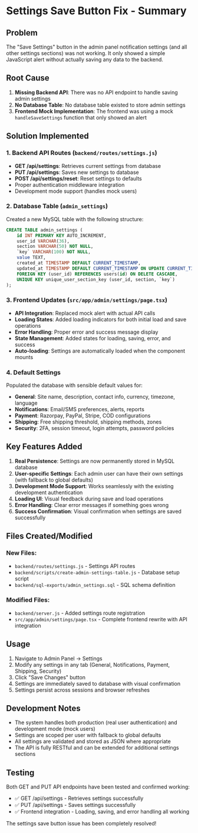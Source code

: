 # Settings Save Button Fix - Summary

## Problem
The "Save Settings" button in the admin panel notification settings (and all other settings sections) was not working. It only showed a simple JavaScript alert without actually saving any data to the backend.

## Root Cause
1. **Missing Backend API**: There was no API endpoint to handle saving admin settings
2. **No Database Table**: No database table existed to store admin settings
3. **Frontend Mock Implementation**: The frontend was using a mock `handleSaveSettings` function that only showed an alert

## Solution Implemented

### 1. Backend API Routes (`backend/routes/settings.js`)
- **GET /api/settings**: Retrieves current settings from database
- **PUT /api/settings**: Saves new settings to database
- **POST /api/settings/reset**: Reset settings to defaults
- Proper authentication middleware integration
- Development mode support (handles mock users)

### 2. Database Table (`admin_settings`)
Created a new MySQL table with the following structure:
```sql
CREATE TABLE admin_settings (
    id INT PRIMARY KEY AUTO_INCREMENT,
    user_id VARCHAR(36),
    section VARCHAR(50) NOT NULL,
    `key` VARCHAR(100) NOT NULL,
    value TEXT,
    created_at TIMESTAMP DEFAULT CURRENT_TIMESTAMP,
    updated_at TIMESTAMP DEFAULT CURRENT_TIMESTAMP ON UPDATE CURRENT_TIMESTAMP,
    FOREIGN KEY (user_id) REFERENCES users(id) ON DELETE CASCADE,
    UNIQUE KEY unique_user_section_key (user_id, section, `key`)
);
```

### 3. Frontend Updates (`src/app/admin/settings/page.tsx`)
- **API Integration**: Replaced mock alert with actual API calls
- **Loading States**: Added loading indicators for both initial load and save operations
- **Error Handling**: Proper error and success message display
- **State Management**: Added states for loading, saving, error, and success
- **Auto-loading**: Settings are automatically loaded when the component mounts

### 4. Default Settings
Populated the database with sensible default values for:
- **General**: Site name, description, contact info, currency, timezone, language
- **Notifications**: Email/SMS preferences, alerts, reports
- **Payment**: Razorpay, PayPal, Stripe, COD configurations
- **Shipping**: Free shipping threshold, shipping methods, zones
- **Security**: 2FA, session timeout, login attempts, password policies

## Key Features Added

1. **Real Persistence**: Settings are now permanently stored in MySQL database
2. **User-specific Settings**: Each admin user can have their own settings (with fallback to global defaults)
3. **Development Mode Support**: Works seamlessly with the existing development authentication
4. **Loading UI**: Visual feedback during save and load operations
5. **Error Handling**: Clear error messages if something goes wrong
6. **Success Confirmation**: Visual confirmation when settings are saved successfully

## Files Created/Modified

### New Files:
- `backend/routes/settings.js` - Settings API routes
- `backend/scripts/create-admin-settings-table.js` - Database setup script
- `backend/sql-exports/admin_settings.sql` - SQL schema definition

### Modified Files:
- `backend/server.js` - Added settings route registration
- `src/app/admin/settings/page.tsx` - Complete frontend rewrite with API integration

## Usage
1. Navigate to Admin Panel → Settings
2. Modify any settings in any tab (General, Notifications, Payment, Shipping, Security)
3. Click "Save Changes" button
4. Settings are immediately saved to database with visual confirmation
5. Settings persist across sessions and browser refreshes

## Development Notes
- The system handles both production (real user authentication) and development mode (mock users)
- Settings are scoped per user with fallback to global defaults
- All settings are validated and stored as JSON where appropriate
- The API is fully RESTful and can be extended for additional settings sections

## Testing
Both GET and PUT API endpoints have been tested and confirmed working:
- ✅ GET /api/settings - Retrieves settings successfully
- ✅ PUT /api/settings - Saves settings successfully
- ✅ Frontend integration - Loading, saving, and error handling all working

The settings save button issue has been completely resolved!
